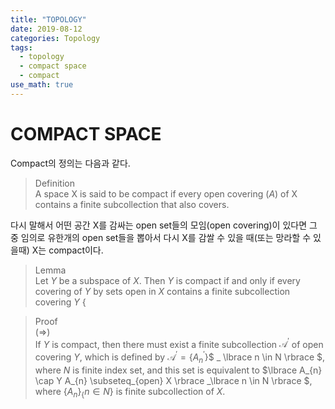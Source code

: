 ```yaml
---
title: "TOPOLOGY"
date: 2019-08-12
categories: Topology
tags:
  - topology
  - compact space
  - compact
use_math: true
---
```


# COMPACT SPACE

Compact의 정의는 다음과 같다.

>Definition<br>
>A space X is said to be compact if every open covering $\mathcal(A)$ of X contains a finite subcollection that also covers.<br>

다시 말해서 어떤 공간 X를 감싸는 open set들의 모임(open covering)이 있다면 그 중 임의로 유한개의 open set들을 뽑아서 다시 X를 감쌀 수 있을 때(또는 망라할 수 있을때) X는 compact이다.

>Lemma<br>
>Let $Y$ be a subspace of $X$. Then $Y$ is compact if and only if every covering of $Y$ by sets open in $X$ contains a finite subcollection covering $Y$ $\lbrace$

>Proof<br>
> $(\Rightarrow)$ <br>
> If $Y$ is compact, then there must exist a finite subcollection $\mathcal{A}^{'}$ of open covering $Y$, which is defined by $\mathcal{A}^{'} = \lbrace A^{'}_n \rbrace$$ _ \lbrace n \in N \rbrace $, where $N$ is finite index set, and this set is equivalent to $\lbrace A_{n} \cap Y A_{n} \subseteq_{open} X \rbrace _\lbrace n \in N \rbrace $, where $\lbrace A_{n}\rbrace_\lbrace n \in N\rbrace$ is finite subcollection of $X$.
